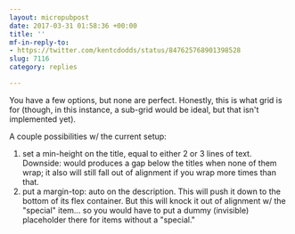 ```yaml
---
layout: micropubpost
date: 2017-03-31 01:58:36 +00:00
title: ''
mf-in-reply-to:
- https://twitter.com/kentcdodds/status/847625768901398528
slug: 7116
category: replies

---
```

You have a few options, but none are perfect. Honestly, this is what grid is for (though, in this instance, a sub-grid would be ideal, but that isn&#39;t implemented yet).

A couple possibilities w/ the current setup:

1. set a min-height on the title, equal to either 2 or 3 lines of text. Downside: would produces a gap below the titles when none of them wrap; it also will still fall out of alignment if you wrap more times than that.
2. put a margin-top: auto on the description. This will push it down to the bottom of its flex container. But this will knock it out of alignment w/ the &quot;special&quot; item... so you would have to put a dummy (invisible) placeholder there for items without a &quot;special.&quot;
